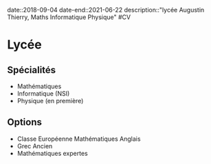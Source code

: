 date::2018-09-04
date-end::2021-06-22
description::"lycée Augustin Thierry, Maths Informatique Physique"
#CV 
# Lycée

## Spécialités
 - Mathématiques
 - Informatique (NSI)
 - Physique (en première)
## Options
 - Classe Européenne Mathématiques Anglais
 - Grec Ancien
 - Mathématiques expertes

